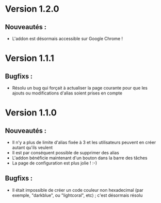 # Version 1.2.0

## Nouveautés :

- L'addon est désormais accessible sur Google Chrome !

# Version 1.1.1

## Bugfixs :

- Résolu un bug qui forçait à actualiser la page courante pour que les ajouts ou modifications d'alias soient prises en compte

# Version 1.1.0

## Nouveautés :

- Il n'y a plus de limite d'alias fixée à 3 et les utilisateurs peuvent en créer autant qu'ils veulent
- Il est par conséquent possible de supprimer des alias
- L'addon bénéficie maintenant d'un bouton dans la barre des tâches
- La page de configuration est plus jolie ! :-)

## Bugfixs :

- Il était impossible de créer un code couleur non hexadecimal (par exemple, "darkblue", ou "lightcoral", etc) ; c'est désormais résolu
